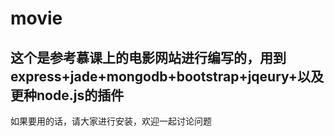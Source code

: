 # movie
## 这个是参考慕课上的电影网站进行编写的，用到express+jade+mongodb+bootstrap+jqeury+以及更种node.js的插件
如果要用的话，请大家进行安装，欢迎一起讨论问题
